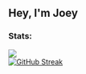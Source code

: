 ## Hey, I'm Joey

### Stats:
<div>
  <div>
    <a href="https://github-readme-stats-chi-ruddy-69.vercel.app/" alt="Stats">
      <img src="https://github-readme-stats-chi-ruddy-69.vercel.app/api?username=joegar000&show=reviews&show_icons=true&layout=compact&theme=vision-friendly-dark&border_radius=10&hide_rank=true" />
    </a>
  </div>
  <div>
    <a href="https://git.io/streak-stats">
      <img src="https://streak-stats.demolab.com?user=joegar000&theme=dark&border_radius=10&background=000000" alt="GitHub Streak" />
    </a>
  </div>
</div>


